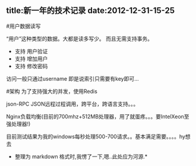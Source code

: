 title:新一年的技术记录
date:2012-12-31-15-25
---
#用户数据读写

“用户”这种类型的数据。大都是读多写少。 而且无需支持事务。

* 支持 用户验证
* 支持 增加用户
* 支持 修改密码

访问一般只通过username 即是说索引只需要有key即可...

#架构
为了支持强大的并发，使用Redis

json-RPC JSON远程过程调用，跨平台，跨语言支持。。。

Nginx负载均衡(目前的700mhz+512MB处理器，用了就蛋疼。。。要IntelXeon至强处理器!)

目前测试结果为我的windows每秒处理500-700请求。。基本满足需要。。。。hy想去

* 整理为 markdown 格式时,我愣了一下,嗯..此处应为河源.*
